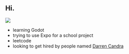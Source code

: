 ## Hi.

![](https://komarev.com/ghpvc/?username=ethanwang314159&color=2e933c)

- learning Godot
- trying to use Expo for a school project
- leetcode
- looking to get hired by people named [Darren Candra](https://github.com/dcndr)
